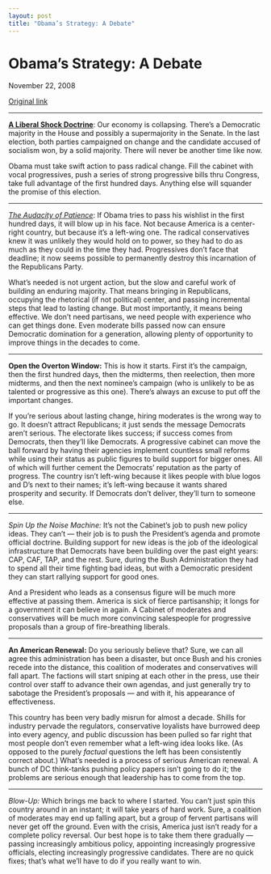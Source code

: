```yaml
---
layout: post
title: "Obama’s Strategy: A Debate"
---
```

Obama’s Strategy: A Debate
==========================

November 22, 2008

[Original link](http://www.aaronsw.com/weblog/obamastrat)

* * * * *

**[A Liberal Shock
Doctrine](http://www.prospect.org/cs/articles?article=a_liberal_shock_doctrine)**:
Our economy is collapsing. There’s a Democratic majority in the House
and possibly a supermajority in the Senate. In the last election, both
parties campaigned on change and the candidate accused of socialism won,
by a solid majority. There will never be another time like now.

Obama must take swift action to pass radical change. Fill the cabinet
with vocal progressives, push a series of strong progressive bills thru
Congress, take full advantage of the first hundred days. Anything else
will squander the promise of this election.

* * * * *

*[The Audacity of
Patience](http://prospect.org/cs/articles?article=the_audacity_of_patience)*:
If Obama tries to pass his wishlist in the first hundred days, it will
blow up in his face. Not because America is a center-right country, but
because it’s a left-wing one. The radical conservatives knew it was
unlikely they would hold on to power, so they had to do as much as they
could in the time they had. Progressives don’t face that deadline; it
now seems possible to permanently destroy this incarnation of the
Republicans Party.

What’s needed is not urgent action, but the slow and careful work of
building an enduring majority. That means bringing in Republicans,
occupying the rhetorical (if not political) center, and passing
incremental steps that lead to lasting change. But most importantly, it
means being effective. We don’t need partisans, we need people with
experience who can get things done. Even moderate bills passed now can
ensure Democratic domination for a generation, allowing plenty of
opportunity to improve things in the decades to come.

* * * * *

**Open the Overton Window:** This is how it starts. First it’s the
campaign, then the first hundred days, then the midterms, then
reelection, then more midterms, and then the next nominee’s campaign
(who is unlikely to be as talented or progressive as this one). There’s
always an excuse to put off the important changes.

If you’re serious about lasting change, hiring moderates is the wrong
way to go. It doesn’t attract Republicans; it just sends the message
Democrats aren’t serious. The electorate likes success; if success comes
from Democrats, then they’ll like Democrats. A progressive cabinet can
move the ball forward by having their agencies implement countless small
reforms while using their status as public figures to build support for
bigger ones. All of which will further cement the Democrats’ reputation
as the party of progress. The country isn’t left-wing because it likes
people with blue logos and D’s next to their names; it’s left-wing
because it wants shared prosperity and security. If Democrats don’t
deliver, they’ll turn to someone else.

* * * * *

*Spin Up the Noise Machine:* It’s not the Cabinet’s job to push new
policy ideas. They can’t — their job is to push the President’s agenda
and promote official doctrine. Building support for new ideas is the job
of the ideological infrastructure that Democrats have been building over
the past eight years: CAP, CAF, TAP, and the rest. Sure, during the Bush
Administration they had to spend all their time fighting bad ideas, but
with a Democratic president they can start rallying support for good
ones.

And a President who leads as a consensus figure will be much more
effective at passing them. America is sick of fierce partisanship; it
longs for a government it can believe in again. A Cabinet of moderates
and conservatives will be much more convincing salespeople for
progressive proposals than a group of fire-breathing liberals.

* * * * *

**An American Renewal:** Do you seriously believe that? Sure, we can all
agree this administration has been a disaster, but once Bush and his
cronies recede into the distance, this coalition of moderates and
conservatives will fall apart. The factions will start sniping at each
other in the press, use their control over staff to advance their own
agendas, and just generally try to sabotage the President’s proposals —
and with it, his appearance of effectiveness.

This country has been very badly misrun for almost a decade. Shills for
industry pervade the regulators, conservative loyalists have burrowed
deep into every agency, and public discussion has been pulled so far
right that most people don’t even remember what a left-wing idea looks
like. (As opposed to the purely *factual* questions the left has been
consistently correct about.) What’s needed is a process of serious
American renewal. A bunch of DC think-tanks pushing policy papers isn’t
going to do it; the problems are serious enough that leadership has to
come from the top.

* * * * *

*Blow-Up:* Which brings me back to where I started. You can’t just spin
this country around in an instant; it will take years of hard work.
Sure, a coalition of moderates may end up falling apart, but a group of
fervent partisans will never get off the ground. Even with the crisis,
America just isn’t ready for a complete policy reversal. Our best hope
is to take them there gradually — passing increasingly ambitious policy,
appointing increasingly progressive officials, electing increasingly
progressive candidates. There are no quick fixes; that’s what we’ll have
to do if you really want to win.

